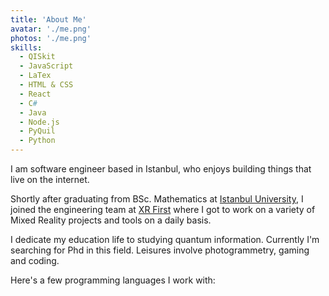 ```yaml
---
title: 'About Me'
avatar: './me.png' 
photos: './me.png'
skills:
  - QISkit
  - JavaScript
  - LaTex
  - HTML & CSS
  - React
  - C#
  - Java
  - Node.js
  - PyQuil
  - Python
---
```


I am software engineer based in Istanbul, who enjoys building things that live on the internet.

Shortly after graduating from BSc. Mathematics  at [Istanbul University](http://www.istanbul.edu.tr/en/_), I joined the engineering team at [XR First](https://www.xrfirst.com/) where I got to work on a variety of Mixed Reality projects and tools on a daily basis.

I dedicate my education life to studying quantum information. Currently  I'm searching for Phd in this field. Leisures involve photogrammetry, gaming and coding.
 
Here's a few programming languages I work with:
